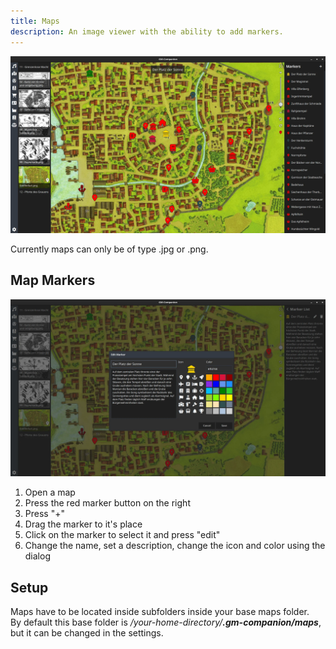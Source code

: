 ```yaml
---
title: Maps
description: An image viewer with the ability to add markers.
---
```


![Screenshot of the map tool](/images/map-tool-01.webp)

Currently maps can only be of type .jpg or .png.  

## Map Markers

![Screenshot of the map tool with marker editor](/images/map-tool-02.webp)

1. Open a map
2. Press the red marker button on the right
3. Press "+"
4. Drag the marker to it's place
5. Click on the marker to select it and press "edit"
6. Change the name, set a description, change the icon and color using the dialog

## Setup

Maps have to be located inside subfolders inside your base maps folder.  
By default this base folder is _/your-home-directory/**.gm-companion/maps**_, but it can be changed in the settings.
